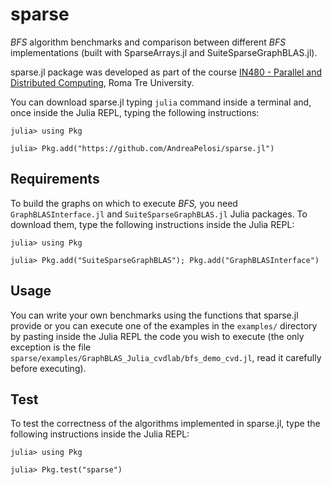# sparse
*BFS* algorithm benchmarks and comparison between different *BFS* implementations (built with SparseArrays.jl and SuiteSparseGraphBLAS.jl). 

sparse.jl package was developed as part of the course [IN480 - Parallel and Distributed Computing](http://www.dia.uniroma3.it/~paoluzzi/web/did/calcoloparallelo/2021/), Roma Tre University.

You can download sparse.jl typing `julia` command inside a terminal and, once inside the Julia REPL, typing the following instructions:

```
julia> using Pkg

julia> Pkg.add("https://github.com/AndreaPelosi/sparse.jl")
```

## Requirements
To build the graphs on which to execute *BFS,* you need `GraphBLASInterface.jl` and `SuiteSparseGraphBLAS.jl` Julia packages. 
To download them, type the following instructions inside the Julia REPL:

```
julia> using Pkg

julia> Pkg.add("SuiteSparseGraphBLAS"); Pkg.add("GraphBLASInterface")
```

## Usage 

You can write your own benchmarks using the functions that sparse.jl provide or you can execute one of the examples in the `examples/` directory by pasting inside the Julia REPL the code you wish to execute (the only exception is the file `sparse/examples/GraphBLAS_Julia_cvdlab/bfs_demo_cvd.jl`, read it carefully before executing).

## Test

To test the correctness of the algorithms implemented in sparse.jl, type the following instructions inside the Julia REPL:

```
julia> using Pkg

julia> Pkg.test("sparse")
```